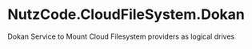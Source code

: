 # NutzCode.CloudFileSystem.Dokan
Dokan Service to Mount Cloud Filesystem providers as logical drives
